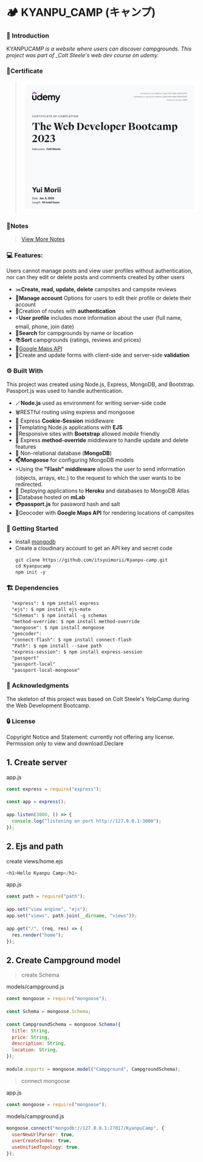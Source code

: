 # 🏕 KYANPU_CAMP (キャンプ)

### 🔑 Introduction

KYANPU*CAMP is a website where users can discover campgrounds. This project was part of \_Colt Steele's web dev course on udemy.*

### 📰Certificate

> ![check50.png](https://github.com/itsyuimorii/The-Web-Developer-Bootcamp-2023/blob/main/Images/check50.png.jpeg)

### 📝Notes

> [View More Notes](https://github.com/itsyuimorii/The-Web-Developer-Bootcamp-2023/blob/main/NOTES.md)

### 💻 Features:

Users cannot manage posts and view user profiles without authentication, nor can they edit or delete posts and comments created by other users

- ✂️**Create, read, update, delete** campsites and campsite reviews
- 🪪**Manage account** Options for users to edit their profile or delete their account
- 🤖Creation of routes with **authentication**
- ⚡️**User profile** includes more information about the user (full name, email, phone, join date)
- 🔎**Search** for campgrounds by name or location
- 📚**Sort** campgrounds (ratings, reviews and prices)
- 🧩[Google Maps API](https://developers.google.com/maps/documentation)
- 💎Create and update forms with client-side and server-side **validation**

### ⚙️ Built With

This project was created using Node.js, Express, MongoDB, and Bootstrap. Passport.js was used to handle authentication.

- 🪄**Node.js** used as environment for writing server-side code
- 🗑RESTful routing using express and mongoose
- 🤖 Express **Cookie-Session** middleware
- 📢Templating Node.js applications with **EJS**
- 🔎Responsive sites with **Bootstrap** allowed _mobile_ friendly
- 🚧 Express **method-override** middleware to handle update and delete features
- 💾 Non-relational database (**MongoDB**)
- **📫Mongoose** for configuring MongoDB models
- ⚡️Using the **"Flash" middleware** allows the user to send information (objects, arrays, etc.) to the request to which the user wants to be redirected.
- 🔐 Deploying applications to **Heroku** and databases to MongoDB Atlas
- 🔬Database hosted on **mLab**
- **💳passport.js** for password hash and salt
- 📍Geocoder with **Google Maps API** for rendering locations of campsites

### 🚀 Getting Started

- Install [mongodb](https://www.mongodb.com/)
- Create a cloudinary account to get an API key and secret code
  ```
  git clone https://github.com/itsyuimorii/Kyanpu-camp.git
  cd Kyanpucamp
  npm init -y
  ```

### 🏗️ Dependencies

```
  "express": $ npm install express
  "ejs": $ npm install ejs-mate
  "Schemas": $ npm install -g schemas
  "method-override: $ npm install method-override
  "mongoose": $ npm install mongoose
  "geocoder":
  "connect-flash": $ npm install connect-flash
  "Path": $ npm install --save path
  "express-session": $ npm install express-session
  "passport"
  "passport-local"
  "passport-local-mongoose"
```

### 📣 Acknowledgments

The skeleton of this project was based on Colt Steele's YelpCamp during the Web Development Bootcamp.

### 🔒 License

Copyright Notice and Statement: currently not offering any license. Permission only to view and download.Declare







## 1. Create server

app.js

```js
const express = require("express");

const app = express();
 
app.listen(3000, () => {
  console.log("listening on port http://127.0.0.1:3000");
});
```

## 2. Ejs and path 

create views/home.ejs

```js
<h1>Hello Kyanpu Camp</h1>
```

app.js

```js
const path = require("path");

app.set("view engine", "ejs");
app.set("views", path.join(__dirname, "views"));

app.get("/", (req, res) => {
  res.render("home");
});
```



## 2. Create Campground model 

> create Schema

models/campground.js

```js
const mongoose = require("mongoose");

const Schema = mongoose.Schema;

const CampgroundSchema = mongoose.Schema({
  title: String,
  price: String,
  description: String,
  location: String,
});

module.exports = mongoose.model("Campground", CampgroundSchema);

```

> connect mongoose 

app.js

```js
const mongoose = require("mongoose");
```

models/campground.js

```js
mongoose.connect("mongodb://127.0.0.1:27017/KyanpuCamp", {
  userNewUrlParser: true,
  userCreateIndex: true,
  useUnifiedTopology: true,
});
```

